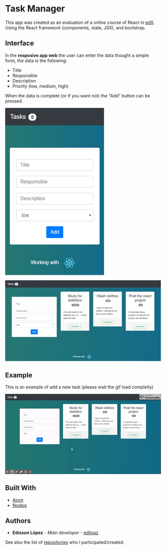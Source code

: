 # Task Manager

This app was created as an evaluation of a online course of React in [edX](https://www.edx.org/). Using the React framework (components, state, JSX), and bootstrap. 

## Interface

In the **resposive app web** the user can enter the data thought a simple form, the data is the following:
* Title
* Responsible
* Description
* Priority (low, medium, high)

When the data is complete (or if you want not) the "Add" button can be pressed. 

![Mobile view](https://raw.githubusercontent.com/ediloaz/Tasks-manager/master/settings/mobile_view.png)

![Web view](https://raw.githubusercontent.com/ediloaz/Tasks-manager/master/settings/web_view.png)


## Example

This is an example of add a new task (please wait the gif load completly)

![Gif of the input of data](https://raw.githubusercontent.com/ediloaz/Tasks-manager/master/settings/add_task.gif)



## Built With

* [Atom](https://atom.io/)
* [Nodejs](https://nodejs.org/en/)


## Authors

* **Edisson López** - *Main developer* - [ediloaz](https://github.com/ediloaz)

See also the list of [repositories](https://github.com/ediloaz?tab=repositories) who I participated/created.


